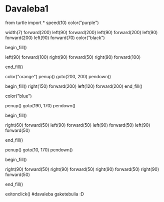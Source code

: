 # Davaleba1

from turtle import *
speed(10)
color("purple")

width(7)
forward(200)
left(90)
forward(200)
left(90)
forward(200)
left(90)
forward(200)
left(90)
forward(70)
color("black")

begin_fill()

left(90)
forward(100)
right(90)
forward(50)
right(90)
forward(100)

end_fill()

color("orange")
penup()
goto(200, 200)
pendown()

begin_fill()
right(150)
forward(200)
left(120)
forward(200)
end_fill()

color("blue")

penup()
goto(190, 170)
pendown()

begin_fill()

right(60)
forward(50)
left(90)
forward(50)
left(90)
forward(50)
left(90)
forward(50)

end_fill()

penup()
goto(10, 170)
pendown()

begin_fill()

right(90)
forward(50)
right(90)
forward(50)
right(90)
forward(50)
right(90)
forward(50)

end_fill()

exitonclick() #davaleba gaketebulia :D
